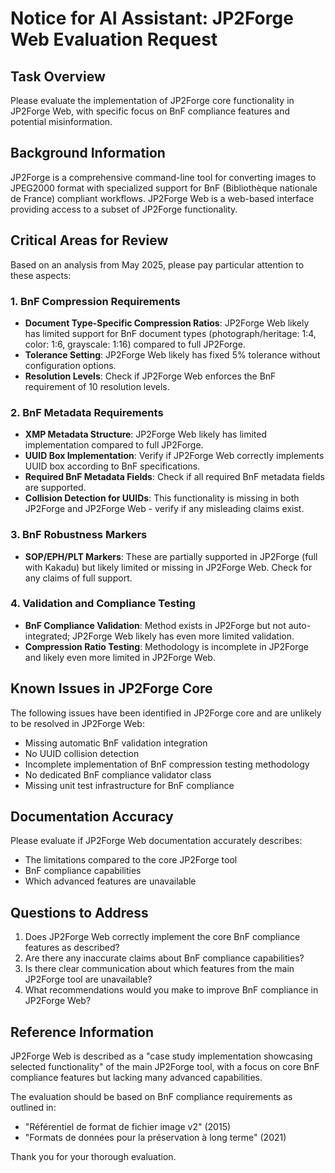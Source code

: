 # Notice for AI Assistant: JP2Forge Web Evaluation Request

## Task Overview

Please evaluate the implementation of JP2Forge core functionality in JP2Forge Web, with specific focus on BnF compliance features and potential misinformation.

## Background Information

JP2Forge is a comprehensive command-line tool for converting images to JPEG2000 format with specialized support for BnF (Bibliothèque nationale de France) compliant workflows. JP2Forge Web is a web-based interface providing access to a subset of JP2Forge functionality.

## Critical Areas for Review

Based on an analysis from May 2025, please pay particular attention to these aspects:

### 1. BnF Compression Requirements

- **Document Type-Specific Compression Ratios**: JP2Forge Web likely has limited support for BnF document types (photograph/heritage: 1:4, color: 1:6, grayscale: 1:16) compared to full JP2Forge.
- **Tolerance Setting**: JP2Forge Web likely has fixed 5% tolerance without configuration options.
- **Resolution Levels**: Check if JP2Forge Web enforces the BnF requirement of 10 resolution levels.

### 2. BnF Metadata Requirements

- **XMP Metadata Structure**: JP2Forge Web likely has limited implementation compared to full JP2Forge.
- **UUID Box Implementation**: Verify if JP2Forge Web correctly implements UUID box according to BnF specifications.
- **Required BnF Metadata Fields**: Check if all required BnF metadata fields are supported.
- **Collision Detection for UUIDs**: This functionality is missing in both JP2Forge and JP2Forge Web - verify if any misleading claims exist.

### 3. BnF Robustness Markers

- **SOP/EPH/PLT Markers**: These are partially supported in JP2Forge (full with Kakadu) but likely limited or missing in JP2Forge Web. Check for any claims of full support.

### 4. Validation and Compliance Testing

- **BnF Compliance Validation**: Method exists in JP2Forge but not auto-integrated; JP2Forge Web likely has even more limited validation.
- **Compression Ratio Testing**: Methodology is incomplete in JP2Forge and likely even more limited in JP2Forge Web.

## Known Issues in JP2Forge Core

The following issues have been identified in JP2Forge core and are unlikely to be resolved in JP2Forge Web:

- Missing automatic BnF validation integration
- No UUID collision detection
- Incomplete implementation of BnF compression testing methodology
- No dedicated BnF compliance validator class
- Missing unit test infrastructure for BnF compliance

## Documentation Accuracy

Please evaluate if JP2Forge Web documentation accurately describes:
- The limitations compared to the core JP2Forge tool
- BnF compliance capabilities
- Which advanced features are unavailable

## Questions to Address

1. Does JP2Forge Web correctly implement the core BnF compliance features as described?
2. Are there any inaccurate claims about BnF compliance capabilities?
3. Is there clear communication about which features from the main JP2Forge tool are unavailable?
4. What recommendations would you make to improve BnF compliance in JP2Forge Web?

## Reference Information

JP2Forge Web is described as a "case study implementation showcasing selected functionality" of the main JP2Forge tool, with a focus on core BnF compliance features but lacking many advanced capabilities.

The evaluation should be based on BnF compliance requirements as outlined in:
- "Référentiel de format de fichier image v2" (2015)
- "Formats de données pour la préservation à long terme" (2021)

Thank you for your thorough evaluation.